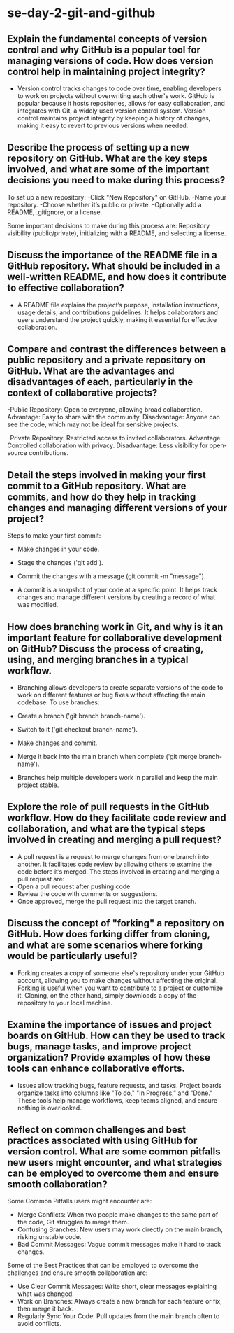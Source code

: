 # se-day-2-git-and-github
## Explain the fundamental concepts of version control and why GitHub is a popular tool for managing versions of code. How does version control help in maintaining project integrity?
- Version control tracks changes to code over time, enabling developers to work on projects without overwriting each other's work. GitHub is popular because it hosts repositories, allows for easy collaboration, and integrates with Git, a widely used version control system. Version control maintains project integrity by keeping a history of changes, making it easy to revert to previous versions when needed.

## Describe the process of setting up a new repository on GitHub. What are the key steps involved, and what are some of the important decisions you need to make during this process?
To set up a new repository:
-Click "New Repository" on GitHub.
-Name your repository.
-Choose whether it’s public or private.
-Optionally add a README, .gitignore, or a license.

Some important decisions to make during this process are: Repository visibility (public/private), initializing with a README, and selecting a license.

## Discuss the importance of the README file in a GitHub repository. What should be included in a well-written README, and how does it contribute to effective collaboration?
- A README file explains the project’s purpose, installation instructions, usage details, and contributions guidelines. It helps collaborators and users understand the project quickly, making it essential for effective collaboration.

## Compare and contrast the differences between a public repository and a private repository on GitHub. What are the advantages and disadvantages of each, particularly in the context of collaborative projects?
-Public Repository: Open to everyone, allowing broad collaboration. Advantage: Easy to share with the community. Disadvantage: Anyone can see the code, which may not be ideal for sensitive projects.

-Private Repository: Restricted access to invited collaborators. Advantage: Controlled collaboration with privacy. Disadvantage: Less visibility for open-source contributions.

## Detail the steps involved in making your first commit to a GitHub repository. What are commits, and how do they help in tracking changes and managing different versions of your project?
Steps to make your first commit:
- Make changes in your code.
- Stage the changes ('git add').
- Commit the changes with a message (git commit -m "message").
  
- A commit is a snapshot of your code at a specific point. It helps track changes and manage different versions by creating a record of what was modified.

## How does branching work in Git, and why is it an important feature for collaborative development on GitHub? Discuss the process of creating, using, and merging branches in a typical workflow.
- Branching allows developers to create separate versions of the code to work on different features or bug fixes without affecting the main codebase.
  To use branches:
- Create a branch ('git branch branch-name').
- Switch to it ('git checkout branch-name').
- Make changes and commit.
- Merge it back into the main branch when complete ('git merge branch-name').
  
- Branches help multiple developers work in parallel and keep the main project stable.

## Explore the role of pull requests in the GitHub workflow. How do they facilitate code review and collaboration, and what are the typical steps involved in creating and merging a pull request?
- A pull request is a request to merge changes from one branch into another. It facilitates code review by allowing others to examine the code before it’s merged.
  The steps involved in creating and merging a pull request are:
- Open a pull request after pushing code.
- Review the code with comments or suggestions.
- Once approved, merge the pull request into the target branch.

## Discuss the concept of "forking" a repository on GitHub. How does forking differ from cloning, and what are some scenarios where forking would be particularly useful?
- Forking creates a copy of someone else's repository under your GitHub account, allowing you to make changes without affecting the original. Forking is useful when you want to contribute to a project or customize it. Cloning, on the other hand, simply downloads a copy of the repository to your local machine.

## Examine the importance of issues and project boards on GitHub. How can they be used to track bugs, manage tasks, and improve project organization? Provide examples of how these tools can enhance collaborative efforts.
- Issues allow tracking bugs, feature requests, and tasks. Project boards organize tasks into columns like "To do," "In Progress," and "Done." These tools help manage workflows, keep teams aligned, and ensure nothing is overlooked.

## Reflect on common challenges and best practices associated with using GitHub for version control. What are some common pitfalls new users might encounter, and what strategies can be employed to overcome them and ensure smooth collaboration?
 Some Common Pitfalls users might encounter are:
- Merge Conflicts: When two people make changes to the same part of the code, Git struggles to merge them.
- Confusing Branches: New users may work directly on the main branch, risking unstable code.
- Bad Commit Messages: Vague commit messages make it hard to track changes.

Some of the Best Practices that can be employed to overcome the challenges and ensure smooth collaboration are:
- Use Clear Commit Messages: Write short, clear messages explaining what was changed.
- Work on Branches: Always create a new branch for each feature or fix, then merge it back.
- Regularly Sync Your Code: Pull updates from the main branch often to avoid conflicts.
